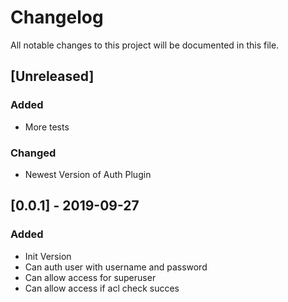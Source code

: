 # Changelog
All notable changes to this project will be documented in this file.

## [Unreleased]
### Added 

- More tests

### Changed

- Newest Version of Auth Plugin

## [0.0.1] - 2019-09-27
### Added

- Init Version 
- Can auth user with username and password
- Can allow access for superuser
- Can allow access if acl check succes